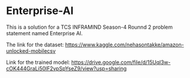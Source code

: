 # Enterprise-AI
This is a solution for a TCS INFRAMIND Season-4 Rounnd 2 problem statement named Enterprise AI.

The link for the dataset: https://www.kaggle.com/nehasontakke/amazon-unlocked-mobilecsv

Link for the trained model: https://drive.google.com/file/d/15Uql3w-cOK444GraLi50lF2vpSpYseZ9/view?usp=sharing
